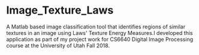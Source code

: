 # Image_Texture_Laws
A Matlab based image classification tool that identifies regions of similar textures in an image using Laws' Texture Energy Measures.I developed this application as part of my project work for CS6640 Digital Image Processing course at the University of Utah Fall 2018.
